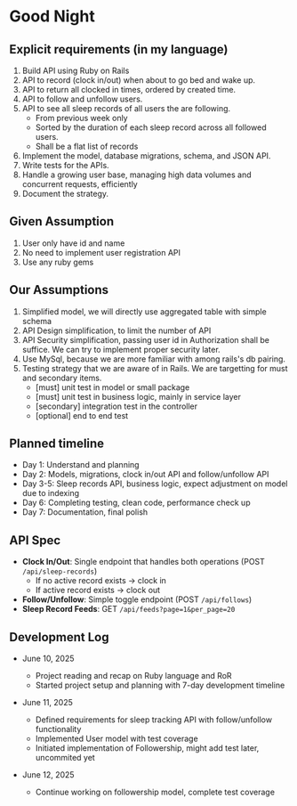 # Good Night

## Explicit requirements (in my language)

1. Build API using Ruby on Rails
2. API to record (clock in/out) when about to go bed and wake up.
3. API to return all clocked in times, ordered by created time.
4. API to follow and unfollow users.
5. API to see all sleep records of all users the are following.
   - From previous week only
   - Sorted by the duration of each sleep record across all followed users.
   - Shall be a flat list of records
6. Implement the model, database migrations, schema, and JSON API.
7. Write tests for the APIs.
8. Handle a growing user base, managing high data volumes and concurrent requests, efficiently
9. Document the strategy.

## Given Assumption

1. User only have id and name
2. No need to implement user registration API
3. Use any ruby gems

## Our Assumptions

1. Simplified model, we will directly use aggregated table with simple schema
2. API Design simplification, to limit the number of API
3. API Security simplification, passing user id in Authorization shall be suffice. We can try to implement proper security later.
4. Use MySql, because we are more familiar with among rails's db pairing.
5. Testing strategy that we are aware of in Rails. We are targetting for must and secondary items.
   - [must] unit test in model or small package
   - [must] unit test in business logic, mainly in service layer
   - [secondary] integration test in the controller
   - [optional] end to end test

## Planned timeline

- Day 1: Understand and planning
- Day 2: Models, migrations, clock in/out API and follow/unfollow API
- Day 3-5: Sleep records API, business logic, expect adjustment on model due to indexing
- Day 6: Completing testing, clean code, performance check up
- Day 7: Documentation, final polish

## API Spec

- **Clock In/Out**: Single endpoint that handles both operations (POST `/api/sleep-records`)
  - If no active record exists → clock in
  - If active record exists → clock out
- **Follow/Unfollow**: Simple toggle endpoint (POST `/api/follows`)
- **Sleep Record Feeds**: GET `/api/feeds?page=1&per_page=20`

## Development Log

- June 10, 2025
   - Project reading and recap on Ruby language and RoR
   - Started project setup and planning with 7-day development timeline

- June 11, 2025
   - Defined requirements for sleep tracking API with follow/unfollow functionality
   - Implemented User model with test coverage
   - Initiated implementation of Followership, might add test later, uncommited yet

- June 12, 2025
  - Continue working on followership model, complete test coverage
